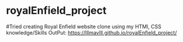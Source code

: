 # royalEnfield_project
#Tried creating Royal Enfield website clone using my HTMl, CSS knowledge/Skills
OutPut: https://lllmavlll.github.io/royalEnfield_project/
